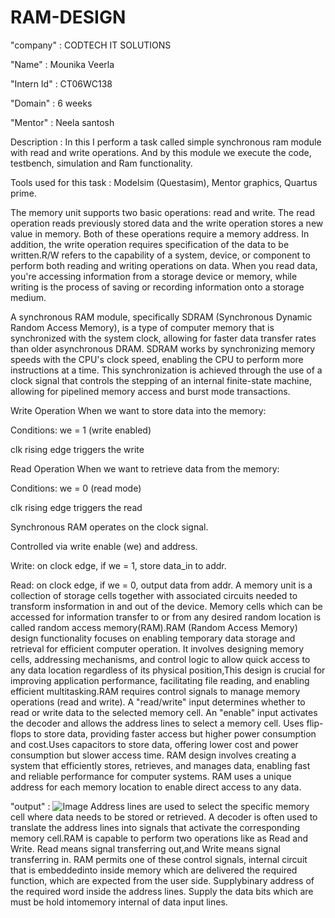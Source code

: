 # RAM-DESIGN

"company" : CODTECH IT SOLUTIONS

"Name" : Mounika Veerla

"Intern Id" : CT06WC138

"Domain" : 6 weeks

"Mentor" : Neela santosh

Description : In this I perform a task called simple synchronous ram module with read and write operations. And by this module we execute the code, testbench, simulation and Ram functionality.

Tools used for this task : Modelsim (Questasim), Mentor graphics, Quartus prime.

The memory unit supports two basic operations: read and write. The read operation reads previously stored data and the write operation stores a new value in memory. Both of these operations require a memory address. In addition, the write operation requires specification of the data to be written.R/W refers to the capability of a system, device, or component to perform both reading and writing operations on data. When you read data, you're accessing information from a storage device or memory, while writing is the process of saving or recording information onto a storage medium.

A synchronous RAM module, specifically SDRAM (Synchronous Dynamic Random Access Memory), is a type of computer memory that is synchronized with the system clock, allowing for faster data transfer rates than older asynchronous DRAM. SDRAM works by synchronizing memory speeds with the CPU's clock speed, enabling the CPU to perform more instructions at a time. This synchronization is achieved through the use of a clock signal that controls the stepping of an internal finite-state machine, allowing for pipelined memory access and burst mode transactions. 

Write Operation
When we want to store data into the memory:

Conditions:
we = 1 (write enabled)

clk rising edge triggers the write

Read Operation
When we want to retrieve data from the memory:

Conditions:
we = 0 (read mode)

clk rising edge triggers the read

Synchronous RAM operates on the clock signal.

Controlled via write enable (we) and address.

Write: on clock edge, if we = 1, store data_in to addr.

Read: on clock edge, if we = 0, output data from addr.
A memory unit is a collection of storage cells together with associated circuits needed to transform insformation in and out of the device. Memory cells which can be accessed for information transfer to or from any desired random location is called random access memory(RAM).RAM (Random Access Memory) design functionality focuses on enabling temporary data storage and retrieval for efficient computer operation. It involves designing memory cells, addressing mechanisms, and control logic to allow quick access to any data location regardless of its physical position,This design is crucial for improving application performance, facilitating file reading, and enabling efficient multitasking.RAM requires control signals to manage memory operations (read and write).
A "read/write" input determines whether to read or write data to the selected memory cell.
An "enable" input activates the decoder and allows the address lines to select a memory cell.
Uses flip-flops to store data, providing faster access but higher power consumption and cost.Uses capacitors to store data, offering lower cost and power consumption but slower access time.
RAM design involves creating a system that efficiently stores, retrieves, and manages data, enabling fast and reliable performance for computer systems.
RAM uses a unique address for each memory location to enable direct access to any data.

"output" :
![Image](https://github.com/user-attachments/assets/90e2eb15-3b69-4d02-b47e-5f4c19bbebc0)
Address lines are used to select the specific memory cell where data needs to be stored or retrieved.
A decoder is often used to translate the address lines into signals that activate the corresponding memory cell.RAM is capable to perform two operations like as Read and Write. Read means signal transferring out,and Write means signal transferring in. RAM permits one of these control signals, internal circuit that is embeddedinto inside memory which are delivered the required function, which are expected from the user side. Supplybinary address of the required word inside the address lines. Supply the data bits which are must be hold intomemory internal of data input lines.


